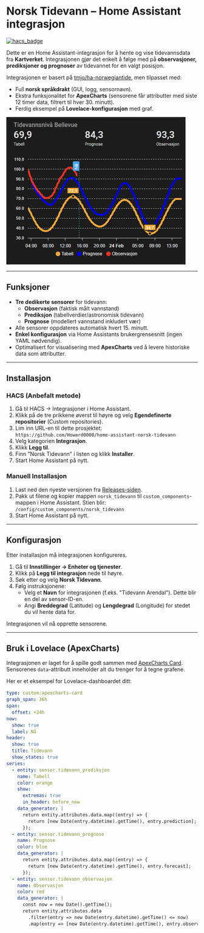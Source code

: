 # Norsk Tidevann – Home Assistant integrasjon

[![hacs_badge](https://img.shields.io/badge/HACS-Custom-orange.svg)](https://github.com/custom-components/hacs)

Dette er en Home Assistant-integrasjon for å hente og vise tidevannsdata fra **Kartverket**.
Integrasjonen gjør det enkelt å følge med på **observasjoner, prediksjoner og prognoser** av tidevannet for en valgt posisjon.

Integrasjonen er basert på [tmjo/ha-norwegiantide](https://github.com/tmjo/ha-norwegiantide), men tilpasset med:
- Full **norsk språkdrakt** (GUI, logg, sensornavn).
- Ekstra funksjonalitet for **ApexCharts** (sensorene får attributter med siste 12 timer data, filtrert til hver 30. minutt).
- Ferdig eksempel på **Lovelace-konfigurasjon** med graf.

![Lovelace eksempel med ApexCharts](https://raw.githubusercontent.com/Howard0000/home-assistant-norsk-tidevann/main/examples/apexcharts/ApexCharts.png)

---

## Funksjoner

- **Tre dedikerte sensorer** for tidevann:
  - **Observasjon** (faktisk målt vannstand)
  - **Prediksjon** (tabellverdier/astronomisk tidevann)
  - **Prognose** (modellert vannstand inkludert vær)
- Alle sensorer oppdateres automatisk hvert 15. minutt.
- **Enkel konfigurasjon** via Home Assistants brukergrensesnitt (ingen YAML nødvendig).
- Optimalisert for visualisering med **ApexCharts** ved å levere historiske data som attributter.

---

## Installasjon

### HACS (Anbefalt metode)

1.  Gå til HACS -> Integrasjoner i Home Assistant.
2.  Klikk på de tre prikkene øverst til høyre og velg **Egendefinerte repositorier** (Custom repositories).
3.  Lim inn URL-en til dette prosjektet: `https://github.com/Howard0000/home-assistant-norsk-tidevann`
4.  Velg kategorien **Integrasjon**.
5.  Klikk **Legg til**.
6.  Finn "Norsk Tidevann" i listen og klikk **Installer**.
7.  Start Home Assistant på nytt.

### Manuell Installasjon

1.  Last ned den nyeste versjonen fra [Releases-siden](https://github.com/Howard0000/home-assistant-norsk-tidevann/releases).
2.  Pakk ut filene og kopier mappen `norsk_tidevann` til `custom_components`-mappen i Home Assistant.
    Stien blir: `/config/custom_components/norsk_tidevann`
3.  Start Home Assistant på nytt.

---

## Konfigurasjon

Etter installasjon må integrasjonen konfigureres.

1.  Gå til **Innstillinger → Enheter og tjenester**.
2.  Klikk på **Legg til integrasjon** nede til høyre.
3.  Søk etter og velg **Norsk Tidevann**.
4.  Følg instruksjonene:
    - Velg et **Navn** for integrasjonen (f.eks. "Tidevann Arendal"). Dette blir en del av sensor-ID-en.
    - Angi **Breddegrad** (Latitude) og **Lengdegrad** (Longitude) for stedet du vil hente data for.

Integrasjonen vil nå opprette sensorene.

---

## Bruk i Lovelace (ApexCharts)

Integrasjonen er laget for å spille godt sammen med [ApexCharts Card](https://github.com/RomRider/apexcharts-card). Sensorenes `data`-attributt inneholder alt du trenger for å tegne grafene.

Her er et eksempel for Lovelace-dashboardet ditt:

```yaml
type: custom:apexcharts-card
graph_span: 36h
span:
  offset: +24h
now:
  show: true
  label: Nå
header:
  show: true
  title: Tidevann
  show_states: true
series:
  - entity: sensor.tidevann_prediksjon
    name: Tabell
    color: orange
    show:
      extremas: true
      in_header: before_now
    data_generator: |
      return entity.attributes.data.map((entry) => {
        return [new Date(entry.datetime).getTime(), entry.prediction];
      });
  - entity: sensor.tidevann_prognose
    name: Prognose
    color: blue
    data_generator: |
      return entity.attributes.data.map((entry) => {
        return [new Date(entry.datetime).getTime(), entry.forecast];
      });
  - entity: sensor.tidevann_observasjon
    name: Observasjon
    color: red
    data_generator: |
      const now = new Date().getTime();
      return entity.attributes.data
        .filter(entry => new Date(entry.datetime).getTime() <= now)
        .map(entry => [new Date(entry.datetime).getTime(), entry.observation]);
